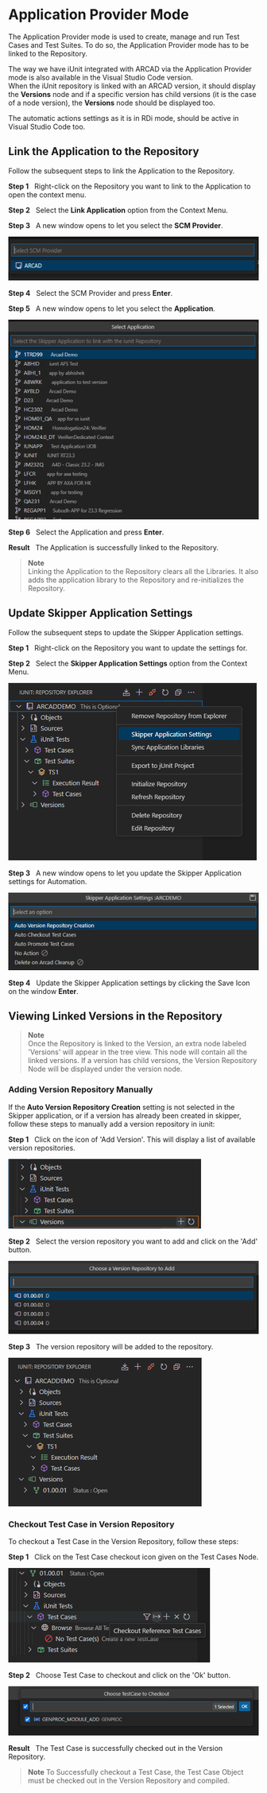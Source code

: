 # Application Provider Mode

The Application Provider mode is used to create, manage and run Test Cases and Test Suites. To do so, the Application Provider mode has to be linked to the Repository.

The way we have iUnit integrated with ARCAD via the Application Provider mode is also available in the Visual Studio Code version.  
When the iUnit repository is linked with an ARCAD version, it should display the **Versions** node and if a specific version has child versions (it is the case of a node version), the **Versions** node should be displayed too.

The automatic actions settings as it is in RDi mode, should be active in Visual Studio Code too.

## Link the Application to the Repository

Follow the subsequent steps to link the Application to the Repository.

**Step 1** &nbsp; Right-click on the Repository you want to link to the Application to open the context menu.

**Step 2** &nbsp; Select the **Link Application** option from the Context Menu.

**Step 3** &nbsp; A new window opens to let you select the **SCM Provider**.

![application-context](./../../media/link-application-window.png)

**Step 4** &nbsp; Select the SCM Provider and press **Enter**.

**Step 5** &nbsp; A new window opens to let you select the **Application**.

![application-context](./../../media/choose-application-window-2.png)

**Step 6** &nbsp; Select the Application and press **Enter**.

**Result** &nbsp; The Application is successfully linked to the Repository.

> **Note**  
> Linking the Application to the Repository clears all the Libraries. It also adds the application library to the Repository and re-initializes the Repository.

## Update Skipper Application Settings

Follow the subsequent steps to update the Skipper Application settings.

**Step 1** &nbsp; Right-click on the Repository you want to update the settings for.

**Step 2** &nbsp; Select the **Skipper Application Settings** option from the Context Menu.

![application-context](./../../media/update-skipper-application-settings-context.png)

**Step 3** &nbsp; A new window opens to let you update the Skipper Application settings for Automation.

![application-context](./../../media/update-skipper-application-settings-window.png)

**Step 4** &nbsp; Update the Skipper Application settings by clicking the Save Icon on the window **Enter**.


## Viewing Linked Versions in the Repository

> __Note__  
> Once the Repository is linked to the Version, an extra node labeled 'Versions' will appear in the tree view. This node will contain all the linked versions. If a version has child versions, the Version Repository Node will be displayed under the version node. 

### Adding Version Repository Manually

If the **Auto Version Repository Creation** setting is not selected in the Skipper application, or if a version has already been created in skipper, follow these steps to manually add a version repository in iunit:

**Step 1** &nbsp; Click on the icon of 'Add Version'. This will display a list of available version repositories.
 
 ![application-context](./../../media/add-version-repository.png)
  
**Step 2** &nbsp; Select the version repository you want to add and click on the 'Add' button.

![application-context](./../../media/select-version-repository.png)

**Step 3** &nbsp; The version repository will be added to the repository.

![application-context](./../../media/version-repository.png)


### Checkout Test Case in Version Repository

To checkout a Test Case in the Version Repository, follow these steps:

**Step 1** &nbsp; Click on the Test Case checkout icon given on the Test Cases Node.

![application-context](./../../media/checkout-test-case.png)

**Step 2** &nbsp; Choose Test Case to checkout and click on the 'Ok' button.

![application-context](./../../media/checkout-test-case-list.png)

**Result** &nbsp; The Test Case is successfully checked out in the Version Repository.

> __Note__
> To Successfully checkout a Test Case, the Test Case Object must be checked out in the Version Repository and compiled.



  






